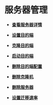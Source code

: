 # 服务器管理<a name="sms_03_0034"></a>

-   **[查看服务器详情](查看服务器详情.md)**  

-   **[设置目的端](设置目的端.md)**  

-   **[克隆目的端](克隆目的端.md)**  

-   **[启动目的端](启动目的端.md)**  

-   **[删除目的端配置](删除目的端配置.md)**  

-   **[删除克隆机](删除克隆机.md)**  

-   **[删除服务器](删除服务器.md)**  

-   **[设置迁移速率](设置迁移速率.md)**  


